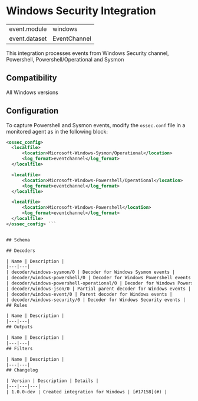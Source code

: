 # Windows Security Integration


|   |   |
|---|---|
| event.module | windows |
| event.dataset | EventChannel |

This integration processes events from Windows Security channel, Powershell, Powershell/Operational and Sysmon

## Compatibility

All Windows versions

## Configuration

To capture Powershell and Sysmon events, modify the `ossec.conf` file in a monitored agent as in the following block:
  ```xml
<ossec_config>
    <localfile>
        <location>Microsoft-Windows-Sysmon/Operational</location>
        <log_format>eventchannel</log_format>
    </localfile>

    <localfile>
        <location>Microsoft-Windows-Powershell/Operational</location>
        <log_format>eventchannel</log_format>
    </localfile>

    <localfile>
        <location>Microsoft-Windows-Powershell</location>
        <log_format>eventchannel</log_format>
    </localfile>
</ossec_config> ```


## Schema

## Decoders

| Name | Description |
|---|---|
| decoder/windows-sysmon/0 | Decoder for Windows Sysmon events |
| decoder/windows-powershell/0 | Decoder for Windows Powershell events |
| decoder/windows-powershell-operational/0 | Decoder for Windows Powershell Operational events |
| decoder/windows-json/0 | Partial parent decoder for Windows events |
| decoder/windows-event/0 | Parent decoder for Windows events |
| decoder/windows-security/0 | Decoder for Windows Security events |
## Rules

| Name | Description |
|---|---|
## Outputs

| Name | Description |
|---|---|
## Filters

| Name | Description |
|---|---|
## Changelog

| Version | Description | Details |
|---|---|---|
| 1.0.0-dev | Created integration for Windows | [#17158](#) |
